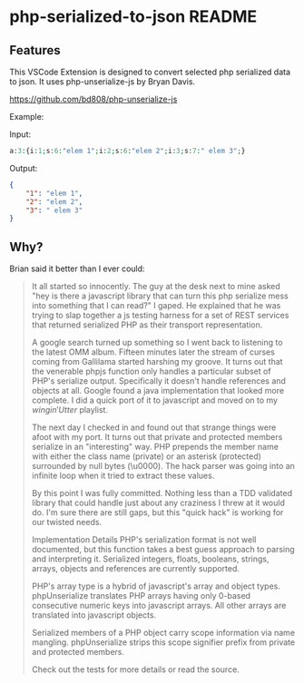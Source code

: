 # php-serialized-to-json README

## Features

This VSCode Extension is designed to convert selected php serialized data to json.  It uses php-unserialize-js by Bryan Davis.

https://github.com/bd808/php-unserialize-js

Example:

Input: 
```php
a:3:{i:1;s:6:"elem 1";i:2;s:6:"elem 2";i:3;s:7:" elem 3";}
```

Output: 
```json
{
    "1": "elem 1",
    "2": "elem 2",
    "3": " elem 3"
}
```

## Why?
Brian said it better than I ever could:

> It all started so innocently. The guy at the desk next to mine asked "hey is there a javascript library that can turn this php serialize mess into something that I can read?" I gaped. He explained that he was trying to slap together a js testing harness for a set of REST services that returned serialized PHP as their transport representation.
> 
> A google search turned up something so I went back to listening to the latest OMM album. Fifteen minutes later the stream of curses coming from Gallilama started harshing my groove. It turns out that the venerable phpjs function only handles a particular subset of PHP's serialize output. Specifically it doesn't handle references and objects at all. Google found a java implementation that looked more complete. I did a quick port of it to javascript and moved on to my $wingin' Utter$ playlist.
> 
> The next day I checked in and found out that strange things were afoot with my port. It turns out that private and protected members serialize in an "interesting" way. PHP prepends the member name with either the class name (private) or an asterisk (protected) surrounded by null bytes (\u0000). The hack parser was going into an infinite loop when it tried to extract these values.
> 
> By this point I was fully committed. Nothing less than a TDD validated library that could handle just about any craziness I threw at it would do. I'm sure there are still gaps, but this "quick hack" is working for our twisted needs.
> 
> Implementation Details
PHP's serialization format is not well documented, but this function takes a best guess approach to parsing and interpreting it. Serialized integers, floats, booleans, strings, arrays, objects and references are currently supported.
> 
> PHP's array type is a hybrid of javascript's array and object types. phpUnserialize translates PHP arrays having only 0-based consecutive numeric keys into javascript arrays. All other arrays are translated into javascript objects.
> 
> Serialized members of a PHP object carry scope information via name mangling. phpUnserialize strips this scope signifier prefix from private and protected members.
> 
> Check out the tests for more details or read the source.
